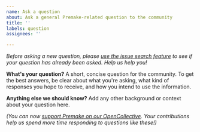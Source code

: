 ```yaml
---
name: Ask a question
about: Ask a general Premake-related question to the community
title: ''
labels: question
assignees: ''

---
```


_Before asking a new question, please [use the issue search feature](https://github.com/premake/premake-core/issues) to see if your question has already been asked. Help us help you!_

**What's your question?**
A short, concise question for the community. To get the best answers, be clear about what you're asking, what kind of responses you hope to receive, and how you intend to use the information.

**Anything else we should know?**
Add any other background or context about your question here.

*(You can now [support Premake on our OpenCollective](https://opencollective.com/premake). Your contributions help us spend more time responding to questions like these!)*
